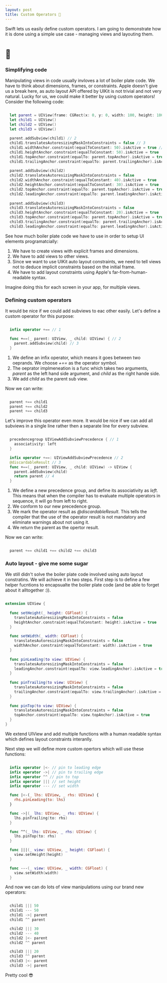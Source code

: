 ```yaml
---
layout: post
title: Custom Operators 🥳
---
```


Swift lets us easily define custom operators. I am going to demonstrate how it is done using a simple use case - managing views and layouting them.

<!--more-->

# 💯

### Simplifying code

Manipulating views in code usually invloves a lot of boiler plate code. We have to think about dimensions, frames, or constraints. Apple doesn't give us a break here, as auto layout API offered by UIKit is not trivial and not very natural.
Lucky for us, we could make it better by using custom operators!  
Consider the following code:

```swift

  let parent = UIView(frame: CGRect(x: 0, y: 0, width: 100, height: 100)) // 1
  let child1 = UIView()
  let child2 = UIView()
  let child3 = UIView()
  
  parent.addSubview(child1) // 2
  child1.translatesAutoresizingMaskIntoConstraints = false // 3
  child1.widthAnchor.constraint(equalToConstant: 50).isActive = true // 4
  child1.heightAnchor.constraint(equalToConstant: 50).isActive = true
  child1.topAnchor.constraint(equalTo: parent.topAnchor).isActive = true
  child1.trailingAnchor.constraint(equalTo: parent.trailingAnchor).isActive = true
  
  parent.addSubview(child2)
  child2.translatesAutoresizingMaskIntoConstraints = false
  child2.widthAnchor.constraint(equalToConstant: 40).isActive = true
  child2.heightAnchor.constraint(equalToConstant: 30).isActive = true
  child2.topAnchor.constraint(equalTo: parent.topAnchor).isActive = true
  child2.leadingAnchor.constraint(equalTo: parent.leadingAnchor).isActive = true
  
  parent.addSubview(child3)
  child3.translatesAutoresizingMaskIntoConstraints = false
  child3.heightAnchor.constraint(equalToConstant: 20).isActive = true
  child3.topAnchor.constraint(equalTo: parent.topAnchor).isActive = true
  child3.trailingAnchor.constraint(equalTo: parent.trailingAnchor).isActive = true
  child3.leadingAnchor.constraint(equalTo: parent.leadingAnchor).isActive = true

```

See how much boiler plate code we have to use in order to setup UI elements programatcially:
1. We have to create views with explicit frames and dimensions.
2. We have to add views to other views.
3. Since we want to use UIKit auto layout constraints, we need to tell views not to deduce implicit constraints based on the initial frame.
4. We have to add layout constraints using Apple's far-from-human-readable syntax.

Imagine doing this for each screen in your app, for multiple views. 

### Defining custom operators

It would be nice if we could add subviews to eac other easily. Let's define a custom operator for this purpose:

```swift

  infix operator +== // 1

  func +==(_ parent: UIView, _ child: UIView) { // 2
    parent.addSubview(child) // 3
  }

```

1. We define an infix operator, which means it goes between two oeprands. We choose *+==* as the operator symbol.
2. The oeprator implmeneation is a func which takes two arguments, *parent* as the left hand side argument, and *child* as the right hande side.
3. We add *child* as the parent sub view.

Now we can write:

```swift

  parent +== child1
  parent +== child2
  parent +== child3

```

Let's improve this operator even more. It would be nice if we can add all subviews in a single line rather then a separate line for every subview.

```swift

  precedencegroup UIViewAddSubviewPrecedence { // 1
    associativity: left
  }

  infix operator +==: UIViewAddSubviewPrecedence // 2
  @discardableResult // 3
  func +==(_ parent: UIView, _ child: UIView) -> UIView {
    parent.addSubview(child)
    return parent // 4
  }

```

1. We define a new precedence group, and define its associativity as *left*. This means that when the compiler has to evaluate multiple operators in sequence, it will go from left to right.
2. We conform to our new precedence group.
3. We mark the operator result as *@discardableResult*. This tells the compiler that the use of the operator result is not mandatory and eliminate warnings about not using it.
4. We return the parent as the opertor result.

Now we can write:

```swift

  parent +== child1 +== child2 +== child3

```

### Auto layout - give me some sugar

We still didn't solve the boiler plate code involved using auto layout constratins.
We will achieve it in two steps.
First step is to define a few helper fucntions to encapsualte the boiler plate code (and be able to forget about it alltogether :)).

```swift

extension UIView {
  
  func setHeight(_ height: CGFloat) {
    translatesAutoresizingMaskIntoConstraints = false
    heightAnchor.constraint(equalToConstant: height).isActive = true
  }
  
  func setWidth(_ width: CGFloat) {
    translatesAutoresizingMaskIntoConstraints = false
    widthAnchor.constraint(equalToConstant: width).isActive = true
  }
    
  func pinLeading(to view: UIView) {
    translatesAutoresizingMaskIntoConstraints = false
    leadingAnchor.constraint(equalTo: view.leadingAnchor).isActive = true
  }
  
  func pinTrailing(to view: UIView) {
    translatesAutoresizingMaskIntoConstraints = false
    trailingAnchor.constraint(equalTo: view.trailingAnchor).isActive = true
  }
    
  func pinTop(to view: UIView) {
    translatesAutoresizingMaskIntoConstraints = false
    topAnchor.constraint(equalTo: view.topAnchor).isActive = true
  }
}

```

We extend UIView and add multiple functions with a human readable syntax which defines layout constraints interanlly.

Next step we will define more custom opertors which will use these functions:

```swift

  infix operator |<- // pin to leading edge
  infix operator ->| // pin to trailing edge
  infix operator ^^ // pin to top
  infix operator ||| // set height
  infix operator --- // set width

  func |<-(_ lhs: UIView, _ rhs: UIView) {
    rhs.pinLeading(to: lhs)
  }

  func ->|(_ lhs: UIView, _ rhs: UIView) {
    lhs.pinTrailing(to: rhs)
  }

  func ^^(_ lhs: UIView, _ rhs: UIView) {
    lhs.pinTop(to: rhs)
  }

  func |||(_ view: UIView, _ height: CGFloat) {
    view.setHeight(height)
  }

  func ---(_ view: UIView, _ width: CGFloat) {
    view.setWidth(width)
  }

```

And now we can do lots of view manipulations using our brand new operators:

```swift

  child1 ||| 50
  child1 --- 50
  child1 ->| parent
  child1 ^^ parent

  child2 ||| 30
  child2 --- 40
  child2 |<- parent
  child2 ^^ parent

  child3 ||| 20
  child3 ^^ parent
  child3 |<- parent
  child3 ->| parent

```

Pretty cool 😎
